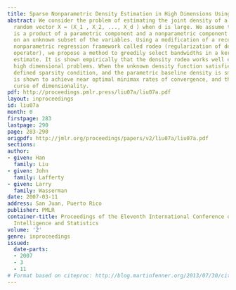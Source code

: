 ```yaml
---
title: Sparse Nonparametric Density Estimation in High Dimensions Using the Rodeo
abstract: We consider the problem of estimating the joint density of a d-dimensional
  random vector X = (X_1 , X_2, ..., X_d ) when d is large. We assume that the density
  is a product of a parametric component and a nonparametric component which depends
  on an unknown subset of the variables. Using a modification of a recently developed
  nonparametric regression framework called rodeo (regularization of derivative expectation
  operator), we propose a method to greedily select bandwidths in a kernel density
  estimate. It is shown empirically that the density rodeo works well even for very
  high dimensional problems. When the unknown density function satisfies a suitably
  defined sparsity condition, and the parametric baseline density is smooth, the approach
  is shown to achieve near optimal minimax rates of convergence, and thus avoids the
  curse of dimensionality.
pdf: http://proceedings.pmlr.press/liu07a/liu07a.pdf
layout: inproceedings
id: liu07a
month: 0
firstpage: 283
lastpage: 290
page: 283-290
origpdf: http://jmlr.org/proceedings/papers/v2/liu07a/liu07a.pdf
sections: 
author:
- given: Han
  family: Liu
- given: John
  family: Lafferty
- given: Larry
  family: Wasserman
date: 2007-03-11
address: San Juan, Puerto Rico
publisher: PMLR
container-title: Proceedings of the Eleventh International Conference on Artificial
  Intelligence and Statistics
volume: '2'
genre: inproceedings
issued:
  date-parts:
  - 2007
  - 3
  - 11
# Format based on citeproc: http://blog.martinfenner.org/2013/07/30/citeproc-yaml-for-bibliographies/
---
```


